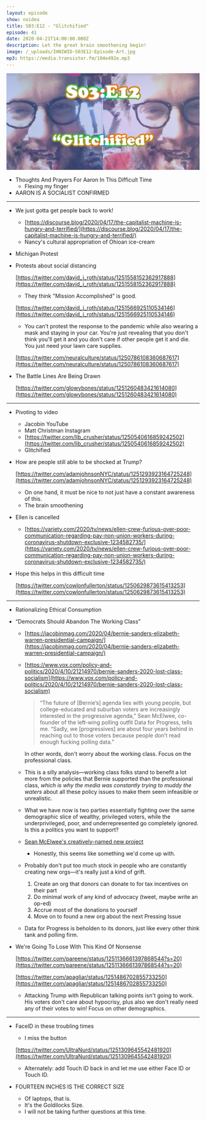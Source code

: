 ```yaml
---
layout: episode
show: noidea
title: S03:E12 - "Glitchified"
episode: 41
date: 2020-04-21T14:00:00.000Z
description: Let the great brain smoothening begin!
image: /_uploads/IHNIWID-S03E12-Episode-Art.jpg
mp3: https://media.transistor.fm/104e492e.mp3
---
```



![](/_uploads/IHNIWID-S03E12-Episode-Art.jpg)

- Thoughts And Prayers For Aaron In This Difficult Time
    - Flexing my finger
- AARON IS A SOCIALIST CONFIRMED

---

- We just gotta get people back to work!
    - [https://discourse.blog/2020/04/17/the-capitalist-machine-is-hungry-and-terrified/](https://discourse.blog/2020/04/17/the-capitalist-machine-is-hungry-and-terrified/)
    - Nancy's cultural appropriation of Ohioan ice-cream
- Michigan Protest
- Protests about social distancing

    [https://twitter.com/david_j_roth/status/1251558152362917888](https://twitter.com/david_j_roth/status/1251558152362917888)

    - They think "Mission Accomplished" is good.

    [https://twitter.com/david_j_roth/status/1251566925110534146](https://twitter.com/david_j_roth/status/1251566925110534146)

    - You can't protest the response to the pandemic while also wearing a mask and staying in your car. You're just revealing that you don't think you'll get it and you don't care if other people get it and die. You just need your lawn care supplies.

    [https://twitter.com/neuralculture/status/1250786108360687617](https://twitter.com/neuralculture/status/1250786108360687617)

- The Battle Lines Are Being Drawn

    [https://twitter.com/glowybones/status/1251260483421614080](https://twitter.com/glowybones/status/1251260483421614080)

---

- Pivoting to video
    - Jacobin YouTube
    - Matt Christman Instagram
    - [https://twitter.com/lib_crusher/status/1250540616859242502](https://twitter.com/lib_crusher/status/1250540616859242502)
    - Glitchified
- How are people still able to be shocked at Trump?

    [https://twitter.com/adamjohnsonNYC/status/1251293923164725248](https://twitter.com/adamjohnsonNYC/status/1251293923164725248)

    - On one hand, it must be nice to not just have a constant awareness of this.
    - The brain smoothening
- Ellen is cancelled
    - [https://variety.com/2020/tv/news/ellen-crew-furious-over-poor-communication-regarding-pay-non-union-workers-during-coronavirus-shutdown-exclusive-1234582735/](https://variety.com/2020/tv/news/ellen-crew-furious-over-poor-communication-regarding-pay-non-union-workers-during-coronavirus-shutdown-exclusive-1234582735/)
- Hope this helps in this difficult time

    [https://twitter.com/cowlonfullerton/status/1250629873615413253](https://twitter.com/cowlonfullerton/status/1250629873615413253)

---

- Rationalizing Ethical Consumption
- “Democrats Should Abandon The Working Class”
    - [https://jacobinmag.com/2020/04/bernie-sanders-elizabeth-warren-presidential-campaign/](https://jacobinmag.com/2020/04/bernie-sanders-elizabeth-warren-presidential-campaign/)
    - [https://www.vox.com/policy-and-politics/2020/4/10/21214970/bernie-sanders-2020-lost-class-socialism](https://www.vox.com/policy-and-politics/2020/4/10/21214970/bernie-sanders-2020-lost-class-socialism)

        > “The future of [Bernie’s] agenda lies with young people, but college-educated and suburban voters are increasingly interested in the progressive agenda,” Sean McElwee, co-founder of the left-wing polling outfit Data for Progress, tells me. “Sadly, we [progressives] are about four years behind in reaching out to those voters because people don’t read enough fucking polling data.”

        In other words, don't worry about the working class. Focus on the professional class.

    - This is a silly analysis—working class folks stand to benefit a lot more from the policies that Bernie supported than the professional class, *which is why the media was constantly trying to muddy the waters* about all these policy issues to make them seem infeasible or unrealistic.
    - What we have now is two parties essentially fighting over the same demographic slice of wealthy, privileged voters, while the underprivileged, poor, and underrepresented go completely ignored. Is this a politics you want to support?
    - [Sean McElwee's creatively-named new project](https://www.secureelectionsnow.com/)
        - Honestly, this seems like something we'd come up with.
    - Probably don't put too much stock in people who are constantly creating new orgs—it's really just a kind of grift.
        1. Create an org that donors can donate to for tax incentives on their part
        2. Do minimal work of any kind of advocacy (tweet, maybe write an op-ed)
        3. Accrue most of the donations to yourself
        4. Move on to found a new org about the next Pressing Issue
    - Data for Progress is beholden to its donors, just like every other think tank and polling firm.
- We're Going To Lose With This Kind Of Nonsense

    [https://twitter.com/pareene/status/1251136661397868544?s=20](https://twitter.com/pareene/status/1251136661397868544?s=20)

    [https://twitter.com/apagliar/status/1251486702855733250](https://twitter.com/apagliar/status/1251486702855733250)

    - Attacking Trump with Republican talking points isn't going to work. His voters don't care about hypocrisy, plus also we don't really need any of their votes to win! Focus on other demographics.

---

- FaceID in these troubling times
    - I miss the button

    [https://twitter.com/UltraNurd/status/1251309645542481920](https://twitter.com/UltraNurd/status/1251309645542481920)

    - Alternately: add Touch ID back in and let me use either Face ID or Touch ID.
- FOURTEEN INCHES IS THE CORRECT SIZE
    - Of laptops, that is.
    - It's the Goldilocks Size.
    - I will not be taking further questions at this time.